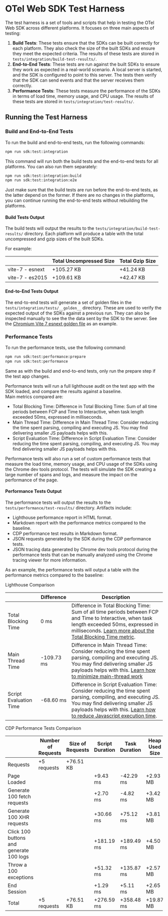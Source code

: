 # OTel Web SDK Test Harness

The test harness is a set of tools and scripts that help in testing the OTel Web SDK across different platforms. 
It focuses on three main aspects of testing:

1. **Build Tests**: These tests ensure that the SDKs can be built correctly for each platform. 
They also check the size of the built SDKs and ensure they meet the expected criteria. 
The results of these tests are stored in `tests/integration/build-test-results/`.
2. **End-to-End Tests**: These tests are run against the built SDKs to ensure they work as expected in a real-world scenario. 
A local server is started, and the SDK is configured to point to this server. 
The tests then verify that the SDK can send events and that the server receives them correctly.
3. **Performance Tests**: These tests measure the performance of the SDKs in terms of load time, memory usage, and CPU usage. 
The results of these tests are stored in `tests/integration/test-results/`.


## Running the Test Harness

### Build and End-to-End Tests

To run the build and end-to-end tests, run the following commands:

```bash
npm run sdk:test:integration
```

This command will run both the build tests and the end-to-end tests for all platforms. You can also run them separately:

```bash
npm run sdk:test:integration:build
npm run sdk:test:integration:e2e
```

Just make sure that the build tests are run before the end-to-end tests, as the latter depend on the former. If there
are no changes in the platforms, you can continue running the end-to-end tests without rebuilding the platforms.

#### Build Tests Output

The build tests will output the results to the `tests/integration/build-test-results/` directory. Each platform will 
produce a table with the total uncompressed and gzip sizes of the built SDKs.

For example:

|  | Total Uncompressed Size | Total Gzip Size |
| --- | --- | --- |
| vite-7 - esnext | +105.27 KB | +41.24 KB |
| vite-7 - es2015 | +109.61 KB | +42.47 KB |

#### End-to-End Tests Output

The end-to-end tests will generate a set of golden files in the `tests/integration/tests/__golden__` directory. These 
are used to verify the expected output of the SDKs against a previous run. They can also be inspected manually to see the
the data sent by the SDK to the server. 
See the [Chromium Vite 7 esnext golden file](./tests/integration/tests/__golden__/chromium-vite-7-esnext-session.json) as an example.

### Performance Tests

To run the performance tests, use the following command:

```bash
npm run sdk:test:performance:prepare
npm run sdk:test:performance
```

Same as with the build and end-to-end tests, only run the prepare step if the test app changes.

Performance tests will run a full lighthouse audit on the test app with the SDK loaded, and compare the results against a baseline.  
Main metrics compared are:
- Total Blocking Time: Difference in Total Blocking Time: Sum of all time periods between FCP and Time to Interactive, when task length exceeded 50ms, expressed in milliseconds.
- Main Thread Time: Difference in Main Thread Time: Consider reducing the time spent parsing, compiling and executing JS. You may find delivering smaller JS payloads helps with this.
- Script Evaluation Time: Difference in Script Evaluation Time: Consider reducing the time spent parsing, compiling, and executing JS. You may find delivering smaller JS payloads helps with this.

Performance tests will also run a set of custom performance tests that measure the load time, memory usage, and CPU usage 
of the SDKs using the Chrome dev tools protocol. The tests will simulate the SDK creating a large number of spans and logs,
and measure the impact on the performance of the page.

#### Performance Tests Output

The performance tests will output the results to the `tests/performance/test-results/` directory. Artifacts include:
- Lighthouse performance report in HTML format.
- Markdown report with the performance metrics compared to the baseline.
- CDP performance test results in Markdown format.
- JSON requests generated by the SDK during the CDP performance tests.
- JSON tracing data generated by Chrome dev tools protocol during the performance tests that can be 
manually analyzed using the Chrome tracing viewer for more information.

As an example, the performance tests will output a table with the performance metrics compared to the baseline:

Lighthouse Comparison

|  | Difference | Description |
| --- | --- | --- |
| Total Blocking Time | 0 ms | Difference in Total Blocking Time: Sum of all time periods between FCP and Time to Interactive, when task length exceeded 50ms, expressed in milliseconds. [Learn more about the Total Blocking Time metric](https://developer.chrome.com/docs/lighthouse/performance/lighthouse-total-blocking-time/).  |
| Main Thread Time | -109.73 ms | Difference in Main Thread Time: Consider reducing the time spent parsing, compiling and executing JS. You may find delivering smaller JS payloads helps with this. [Learn how to minimize main-thread work](https://developer.chrome.com/docs/lighthouse/performance/mainthread-work-breakdown/)  |
| Script Evaluation Time | -68.60 ms | Difference in Script Evaluation Time: Consider reducing the time spent parsing, compiling, and executing JS. You may find delivering smaller JS payloads helps with this. [Learn how to reduce Javascript execution time](https://developer.chrome.com/docs/lighthouse/performance/bootup-time/).  |

CDP Performance Tests Comparison

|  | Number of Requests | Size of Requests | Script Duration | Task Duration | Heap Used Size |
| --- | --- | --- | --- | --- | --- |
| Requests | +5  requests | +76.51 KB |  |  |  |
| Page Loaded |  |  | +9.43 ms | -42.29 ms | +2.93 MB |
| Generate 100 fetch requests |  |  | +2.70 ms | -4.82 ms | +3.42 MB |
| Generate 100 XHR requests |  |  | +30.66 ms | +75.12 ms | +3.81 MB |
| Click 100 buttons and generate 100 logs |  |  | +181.19 ms | +189.49 ms | +4.50 MB |
| Throw a 100 exceptions |  |  | +51.32 ms | +135.87 ms | +2.57 MB |
| End Session |  |  | +1.29 ms | +5.11 ms | +2.65 MB |
| Total | +5  requests | +76.51 KB | +276.59 ms | +358.48 ms | +19.87 MB |

